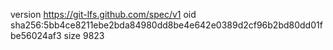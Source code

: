 version https://git-lfs.github.com/spec/v1
oid sha256:5bb4ce8211ebe2bda84980dd8be4e642e0389d2cf96b2bd80dd01fbe56024af3
size 9823
